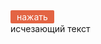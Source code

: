 <style>
.del { display: none; }
.del:not(:checked) + label + * { display: none; }
.del:not(:checked) + label,
.del:checked + label {
display: inline-block;
padding: 2px 10px;
border-radius: 2px;
color: #fff;
background: #4e6473;
cursor: pointer;
}
.del:checked + label {
background: #e36443;
}
</style>
<input type="checkbox" id="raz" class="del" checked="checked"/>
<label for="raz" class="del">нажать</label>
<div>исчезающий текст</div>